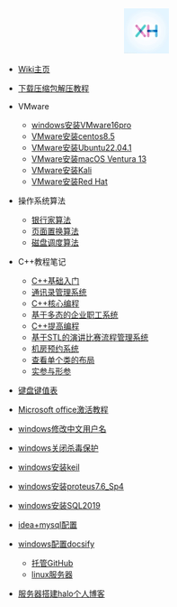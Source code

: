 <div align="center">
<a href="https://wiki.xhcheats.cn/#/">
<img src=xh1.jpg />
</div>

* [Wiki主页](README.md)

* [下载压缩包解压教程](qita/jieya.md)

* VMware
  * [windows安装VMware16pro](VMware/VMware.md)
  * [VMware安装centos8.5](VMware/centos.md)
  * [VMware安装Ubuntu22.04.1](VMware/Ubuntu.md)
  * [VMware安装macOS Ventura 13](VMware/Ventura13.md)
  * [VMware安装Kali](VMware/kali.md)
  * [VMware安装Red Hat](<VMware/red hat.md>)

* 操作系统算法
  * [银行家算法](algorithm/banker.md)
  * [页面置换算法](algorithm/pagedisplace.md)
  * [磁盘调度算法](algorithm/Disk_scheduling.md)

* C++教程笔记
  * [C++基础入门](CPP/一/C++基础入门.md)
  * [通讯录管理系统](CPP/二/通讯录管理系统.md)
  * [C++核心编程](CPP/三/C++核心编程.md)
  * [基于多态的企业职工系统](CPP/四/职工管理系统.md)
  * [C++提高编程](CPP/五/C++提高编程.md)
  * [基于STL的演讲比赛流程管理系统](CPP/六/演讲比赛.md)
  * [机房预约系统](CPP/七/机房预约系统.md)
  * [查看单个类的布局](CPP/single.md)
  * [实参与形参](CPP/shican.md)

* [键盘键值表](qita/jianpankey.md)
* [Microsoft office激活教程](qita/office.md)
* [windows修改中文用户名](qita/yonghuming.md)
* [windows关闭杀毒保护](qita/guanshadu.md)
* [windows安装keil](qita/keil.md)
* [windows安装proteus7.6\_Sp4](qita/proteus.md)
* [windows安装SQL2019](qita/sql.md)
* [idea+mysql配置](qita/idea.md)

* [windows配置docsify](qita/docsify.md)
  * [托管GitHub](qita/docsify1.md)
  * [linux服务器](qita/docsify2.md)
* [服务器搭建halo个人博客](qita/halo.md)




